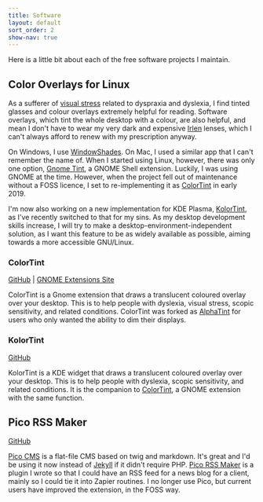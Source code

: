 ```yaml
---
title: Software
layout: default
sort_order: 2
show-nav: true
---
```

Here is a little bit about each of the free software projects I maintain. 

## Color Overlays for Linux
As a sufferer of [visual stress](http://www.learningwithdyslexia.co.uk/visual-stress-and-dyslexia/) related to dyspraxia and dyslexia, I find tinted glasses and colour overlays extremely helpful for reading. Software overlays, which tint the whole desktop with a colour, are also helpful, and mean I don't have to wear my very dark and expensive [Irlen](https://irlen.com) lenses, which I can't always afford to renew with my prescription anyway. 

On Windows, I use [WindowShades](https://www.softpedia.com/get/Desktop-Enhancements/Other-Desktop-Enhancements/WindowShades.shtml). On Mac, I used a similar app that I can't remember the name of. When I started using Linux, however, there was only one option, [Gnome Tint](https://github.com/apenugon/gnome-tint), a GNOME Shell extension. Luckily, I was using GNOME at the time. However, when the project fell out of maintenance without a FOSS licence, I set to re-implementing it as [ColorTint](https://github.com/MattByName/color-tint) in early 2019.

I'm now also working on a new implementation for KDE Plasma, [KolorTint](https://github.com/MattByName/kolor-tint), as I've recently switched to that for my sins. As my desktop development skills increase, I will try to make a desktop-environment-independent solution, as I want this feature to be as widely available as possible, aiming towards a more accessible GNU/Linux. 

### ColorTint
<a href="https://github.com/mattbyname/color-tint">GitHub</a>
 | 
<a href="https://extensions.gnome.org/extension/1789/colortint/">GNOME Extensions Site</a>

ColorTint is a Gnome extension that draws a translucent coloured overlay over your desktop. This is to help people with dyslexia, visual stress, scopic sensitivity, and related conditions. ColorTint was forked as [AlphaTint](https://github.com/saifulbkhan/alpha-tint) for users who only wanted the ability to dim their displays.
### KolorTint

<a href="https://github.com/mattbyname/kolor-tint">GitHub</a>

KolorTint is a KDE widget that draws a translucent coloured overlay over your desktop. This is to help people with dyslexia, scopic sensitivity, and related conditions. It is the companion to [ColorTint](https://github.com/MattByName/color-tint), a GNOME extension with the same function.

## Pico RSS Maker
<a href="https://github.com/mattbyname/Pico-RssMaker">GitHub</a>

[Pico CMS](https://picocms.org) is a flat-file CMS based on twig and markdown. It's great and I'd be using it now instead of [Jekyll](https://jekyllrb.com) if it didn't require PHP. [Pico RSS Maker](https://github.com/MattByName/Pico-RssMaker) is a plugin I wrote so that I could have an RSS feed for a news blog for a client, mainly so I could tie it into Zapier routines. I no longer use Pico, but current users have improved the extension, in the FOSS way. 



